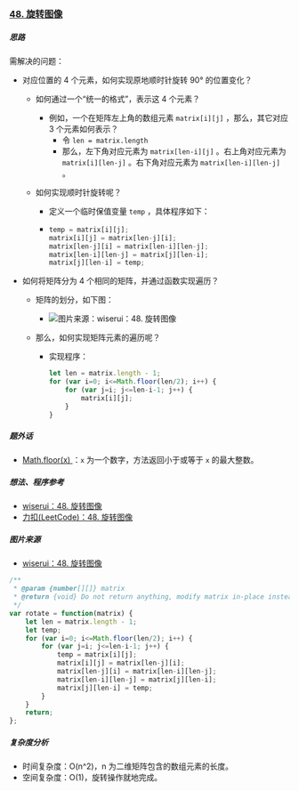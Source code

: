 ### [48. 旋转图像](https://leetcode-cn.com/problems/rotate-image/)

##### 思路

需解决的问题：

* 对应位置的 4 个元素，如何实现原地顺时针旋转 90° 的位置变化？

  * 如何通过一个“统一的格式”，表示这 4 个元素？

    * 例如，一个在矩阵左上角的数组元素 `matrix[i][j]` ，那么，其它对应 3 个元素如何表示？
      * 令 `len = matrix.length`
      * 那么，左下角对应元素为 `matrix[len-i][j]` 。右上角对应元素为 `matrix[i][len-j]` 。右下角对应元素为 `matrix[len-i][len-j]` 。

  * 如何实现顺时针旋转呢？

    * 定义一个临时保值变量 `temp` ，具体程序如下：

    * ```javascript
      temp = matrix[i][j];
      matrix[i][j] = matrix[len-j][i];
      matrix[len-j][i] = matrix[len-i][len-j];
      matrix[len-i][len-j] = matrix[j][len-i];
      matrix[j][len-i] = temp;
      ```

  

* 如何将矩阵分为 4 个相同的矩阵，并通过函数实现遍历？

  * 矩阵的划分，如下图：
  
    * ![图片来源：wiserui：48. 旋转图像](https://pic.leetcode-cn.com/9ef6502d4f4d462698139c2e27045f1f14bfd1ca551c379ecd8c826ec706813b-image.png)
  
  * 那么，如何实现矩阵元素的遍历呢？
  
    * 实现程序：
  
      ```javascript
      let len = matrix.length - 1;
      for (var i=0; i<=Math.floor(len/2); i++) {
          for (var j=i; j<=len-i-1; j++) {
              matrix[i][j];
          }
      }
      ```
    



##### 题外话

* [Math.floor(x) ](https://developer.mozilla.org/zh-CN/docs/Web/JavaScript/Reference/Global_Objects/Math/floor)：`x` 为一个数字，方法返回小于或等于 `x` 的最大整数。



##### 想法、程序参考

* [wiserui：48. 旋转图像](https://leetcode-cn.com/problems/rotate-image/solution/you-dian-xiang-zhuan-mo-fang-by-wiserui/)
* [力扣(LeetCode)：48. 旋转图像](https://leetcode-cn.com/problems/rotate-image/solution/xuan-zhuan-tu-xiang-by-leetcode/)

##### 图片来源

* [wiserui：48. 旋转图像](https://leetcode-cn.com/problems/rotate-image/solution/you-dian-xiang-zhuan-mo-fang-by-wiserui/)



```javascript
/**
 * @param {number[][]} matrix
 * @return {void} Do not return anything, modify matrix in-place instead.
 */
var rotate = function(matrix) {
    let len = matrix.length - 1;
    let temp;
    for (var i=0; i<=Math.floor(len/2); i++) {
        for (var j=i; j<=len-i-1; j++) {
            temp = matrix[i][j];
            matrix[i][j] = matrix[len-j][i];
            matrix[len-j][i] = matrix[len-i][len-j];
            matrix[len-i][len-j] = matrix[j][len-i];
            matrix[j][len-i] = temp;
        }
    }
    return;
};
```



##### 复杂度分析

* 时间复杂度：O(n^2)，n 为二维矩阵包含的数组元素的长度。
* 空间复杂度：O(1)，旋转操作就地完成。